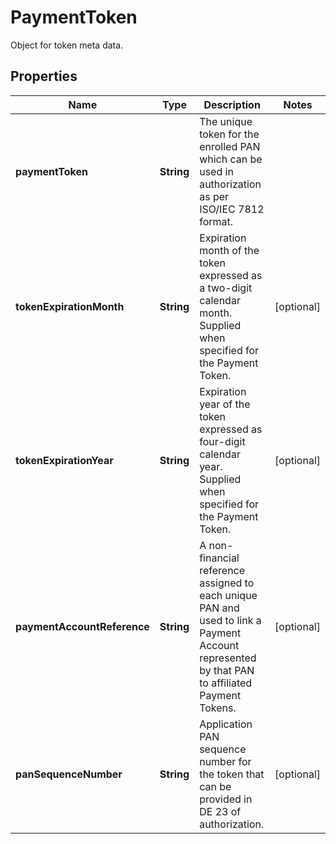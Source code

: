 

# PaymentToken

Object for token meta data.

## Properties

| Name | Type | Description | Notes |
|------------ | ------------- | ------------- | -------------|
|**paymentToken** | **String** | The unique token for the enrolled PAN which can be used in authorization as per ISO/IEC 7812 format. |  |
|**tokenExpirationMonth** | **String** | Expiration month of the token expressed as a two-digit calendar month. Supplied when specified for the Payment Token.  |  [optional] |
|**tokenExpirationYear** | **String** | Expiration year of the token expressed as four-digit calendar year. Supplied when specified for the Payment Token.  |  [optional] |
|**paymentAccountReference** | **String** | A non-financial reference assigned to each unique PAN and used to link a Payment Account represented by that PAN to affiliated Payment Tokens. |  [optional] |
|**panSequenceNumber** | **String** | Application PAN sequence number for the token that can be provided in DE 23 of authorization. |  [optional] |



